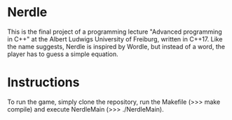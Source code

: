 # Nerdle
This is the final project of a programming lecture "Advanced programming in C++" at the Albert Ludwigs University of Freiburg, written in C++17.
Like the name suggests, Nerdle is inspired by Wordle, but instead of a word, the player has to guess a simple equation.

# Instructions
To run the game, simply clone the repository, run the Makefile (>>> make compile) and execute NerdleMain (>>> ./NerdleMain).
